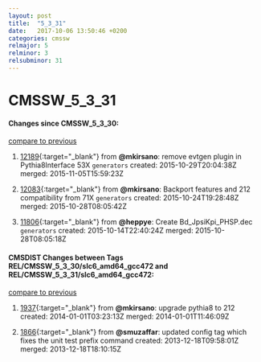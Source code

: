 ```yaml
---
layout: post
title:  "5_3_31"
date:   2017-10-06 13:50:46 +0200
categories: cmssw
relmajor: 5
relminor: 3
relsubminor: 31
---
```


# CMSSW_5_3_31
#### Changes since CMSSW_5_3_30:

[compare to previous](https://github.com/cms-sw/cmssw/compare/CMSSW_5_3_30...CMSSW_5_3_31)



1. [12189](http://github.com/cms-sw/cmssw/pull/12189){:target="_blank"}  from **@mkirsano**: remove evtgen plugin in Pythia8Interface 53X `generators`  created: 2015-10-29T20:04:38Z merged: 2015-11-05T15:59:23Z

1. [12083](http://github.com/cms-sw/cmssw/pull/12083){:target="_blank"}  from **@mkirsano**: Backport features and 212 compatibility from 71X `generators`  created: 2015-10-24T19:28:48Z merged: 2015-10-28T08:05:42Z

1. [11806](http://github.com/cms-sw/cmssw/pull/11806){:target="_blank"}  from **@heppye**: Create Bd_JpsiKpi_PHSP.dec `generators`  created: 2015-10-14T22:40:24Z merged: 2015-10-28T08:05:18Z

#### CMSDIST Changes between Tags REL/CMSSW_5_3_30/slc6_amd64_gcc472 and REL/CMSSW_5_3_31/slc6_amd64_gcc472:

[compare to previous](https://github.com/cms-sw/cmsdist/compare/REL/CMSSW_5_3_30/slc6_amd64_gcc472...REL/CMSSW_5_3_31/slc6_amd64_gcc472)



1. [1937](http://github.com/cms-sw/cmssw/pull/1937){:target="_blank"}  from **@mkirsano**: upgrade pythia8 to 212 created: 2014-01-01T03:23:13Z merged: 2014-01-01T11:46:09Z

1. [1866](http://github.com/cms-sw/cmssw/pull/1866){:target="_blank"}  from **@smuzaffar**: updated config tag which fixes the unit test prefix command created: 2013-12-18T09:58:01Z merged: 2013-12-18T18:10:15Z
